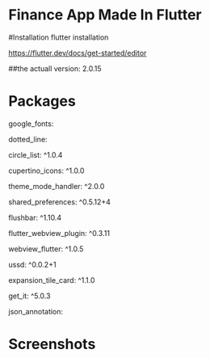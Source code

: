 # Finance App Made In Flutter

#Installation
flutter installation

https://flutter.dev/docs/get-started/editor

##the actuall version: 2.0.15

# Packages 
google_fonts:

dotted_line:

circle_list: ^1.0.4

cupertino_icons: ^1.0.0

theme_mode_handler: ^2.0.0

shared_preferences: ^0.5.12+4

flushbar: ^1.10.4

flutter_webview_plugin: ^0.3.11

webview_flutter: ^1.0.5

ussd: ^0.0.2+1

expansion_tile_card: ^1.1.0

get_it: ^5.0.3

json_annotation:

# Screenshots
